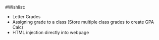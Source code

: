#Wishlist:
- Letter Grades
- Assigning grade to a class (Store multiple class grades to create GPA Calc)
- HTML injection directly into webpage
